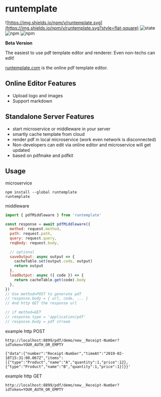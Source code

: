 # runtemplate

![https://img.shields.io/npm/v/runtemplate.svg](https://img.shields.io/npm/v/runtemplate.svg?style=flat-square)
![state](https://img.shields.io/badge/state-alpha-green.svg?style=flat-square)
![npm](https://img.shields.io/npm/dt/runtemplate.svg?maxAge=2592000&style=flat-square)
![npm](https://img.shields.io/npm/l/runtemplate.svg?style=flat-square)

**Beta Version**

The easiest to use pdf template editor and renderer. Even non-techs can edit!

[runtemplate.com](https://runtemplate.com) is the online pdf template editor.

## Online Editor Features

- Upload logo and images
- Support markdown

## Standalone Server Features

- start microservice or middleware in your server
- smartly cache template from cloud
- render pdf in local microservice (work even network is disconnected)
- Non-developers can edit via online editor and microservice will get updated
- based on pdfmake and pdfkit

## Usage

microservice

```
npm install --global runtemplate
runtemplate
```

middleware

```js
import { pdfMiddleware } from 'runtemplate'

const response = await pdfMiddleware({
  method: request.method,
  path: request.path,
  query: request.query,
  reqBody: request.body,

  // optional
  saveOutput: async output => {
    cacheTable.set(output.code, output)
    return output
  },
  loadOutput: async ({ code }) => {
    return cacheTable.get(code).body
  },
})
// Use method=POST to generate pdf
// response.body = { url, code, ... }
// And http GET the response url

// if method=GET
// response.type = 'application/pdf'
// response.body = pdf stream
```

example http POST

```
http://localhost:8899/pdf/demo/new__Receipt-Number?idToken=YOUR_AUTH_OR_EMPTY

{"data":{"number":"Receipt-Number","timeAt":"2019-02-18T15:31:08.067Z","items":[{"type":"Product","name":"A","quantity":1,"price":12},{"type":"Product","name":"B","quantity":1,"price":1}]}}'
```

example http GET

```
http://localhost:8899/pdf/demo/new__Receipt-Number?idToken=YOUR_AUTH_OR_EMPTY
```
